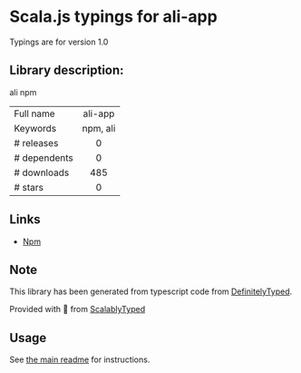 
# Scala.js typings for ali-app

Typings are for version 1.0

## Library description:
ali npm

|                    |                 |
| ------------------ | :-------------: |
| Full name          | ali-app |
| Keywords           | npm, ali |
| # releases         | 0 |
| # dependents       | 0 |
| # downloads        | 485 |
| # stars            | 0 |

## Links
- [Npm](https://www.npmjs.com/package/ali-app)
    


## Note
This library has been generated from typescript code from [DefinitelyTyped](https://definitelytyped.org).

Provided with :purple_heart: from [ScalablyTyped](https://github.com/oyvindberg/ScalablyTyped)

## Usage
See [the main readme](../../readme.md) for instructions.


